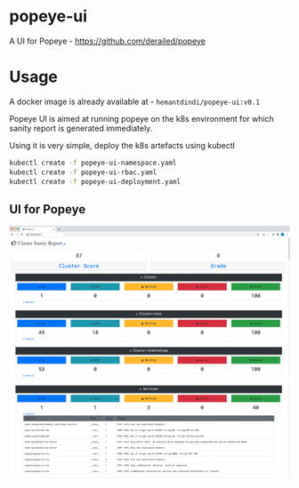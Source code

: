# popeye-ui
A UI for Popeye - https://github.com/derailed/popeye

# Usage 

A docker image is already available at - ``` hemantdindi/popeye-ui:v0.1 ```

Popeye UI is aimed at running popeye on the k8s environment for which sanity report is generated immediately.

Using it is very simple, deploy the k8s artefacts using kubectl

```sh
kubectl create -f popeye-ui-namespace.yaml
kubectl create -f popeye-ui-rbac.yaml
kubectl create -f popeye-ui-deployment.yaml
```
## UI for Popeye

![Screenshot 01](./images/ui-01.png)
![Screenshot 02](./images/ui-02.png)
